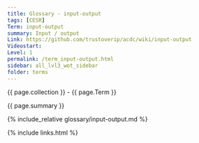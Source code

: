 ```yaml
---
title: Glossary - input-output
tags: [CESR]
Term: input-output
summary: Input / output
Link: https://github.com/trustoverip/acdc/wiki/input-output
Videostart: 
Level: 1
permalink: /term_input-output.html
sidebar: all_lvl3_wot_sidebar
folder: terms
---
```


{{ page.collection }} - {{ page.Term }}

   {{ page.summary }}

{% include_relative glossary/input-output.md %}

 {% include links.html %} 
